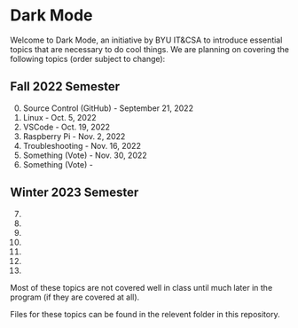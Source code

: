 # Dark Mode

Welcome to Dark Mode, an initiative by BYU IT&CSA to introduce essential topics that are necessary to do cool things. We are planning on covering the following topics (order subject to change):

## Fall 2022 Semester

0.  Source Control (GitHub) - September 21, 2022
1.  Linux - Oct. 5, 2022
2.  VSCode - Oct. 19, 2022
3.  Raspberry Pi - Nov. 2, 2022
4.  Troubleshooting - Nov. 16, 2022
5.  Something (Vote) - Nov. 30, 2022
6.  Something (Vote) - 

## Winter 2023 Semester

7. 
8. 
9. 
10. 
11. 
12. 
13. 

Most of these topics are not covered well in class until much later in the program (if they are covered at all).

Files for these topics can be found in the relevent folder in this repository.
